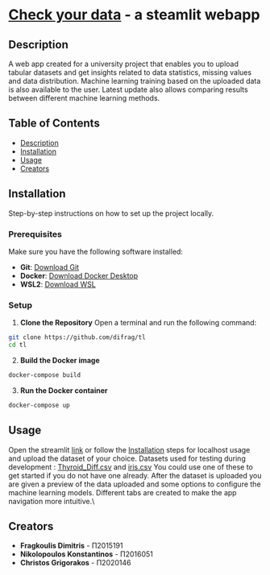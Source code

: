 # [Check your data](https://check-your-data.streamlit.app/) - a steamlit webapp
## Description
A web app created for a university project that enables you to upload tabular datasets and get insights related to data statistics, missing values and data distribution. Machine learning training based on the uploaded data is also available to the user. Latest update also allows comparing results between different machine learning methods.

## Table of Contents
- [Description](#description)
- [Installation](#installation)
- [Usage](#usage)
- [Creators](#creators)

## Installation
Step-by-step instructions on how to set up the project locally.

### Prerequisites
Make sure you have the following software installed:
- **Git**: [Download Git](https://git-scm.com/)
- **Docker**: [Download Docker Desktop](https://www.docker.com/products/docker-desktop)
- **WSL2**: [Download WSL](https://learn.microsoft.com/en-us/windows/wsl/install)

### Setup
1. **Clone the Repository**
Open a terminal and run the following command:
```bash
git clone https://github.com/difrag/tl
cd tl
```
2. **Build the Docker image**
```bash
docker-compose build
```

3. **Run the Docker container**
```bash
docker-compose up
```
## Usage
Open the streamlit [link](https://check-your-data.streamlit.app/) or follow the [Installation](#installation) steps for localhost usage and upload the dataset of your choice. Datasets used for testing during development : [Thyroid_Diff.csv](https://github.com/difrag/tl/files/15456731/Thyroid_Diff.csv) and [iris.csv](https://github.com/difrag/tl/files/15456730/iris.csv) You could use one of these to get started if you do not have one already. After the dataset is uploaded you are given a preview of the data uploaded and some options to configure the machine learning models. Different tabs are created to make the app navigation more intuitive.\

## Creators
- **Fragkoulis Dimitris** - Π2015191
- **Nikolopoulos Konstantinos** - Π2016051
- **Christos Grigorakos** - Π2020146


